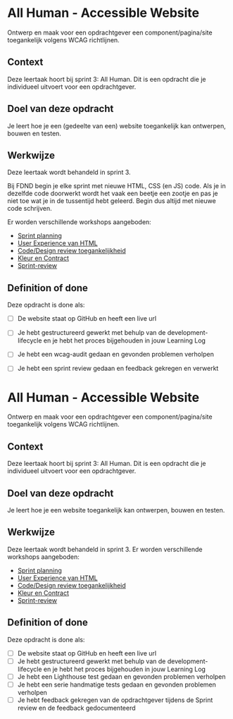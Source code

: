# All Human - Accessible Website
Ontwerp en maak voor een opdrachtgever een component/pagina/site toegankelijk volgens WCAG richtlijnen.


## Context
Deze leertaak hoort bij sprint 3: All Human. 
Dit is een opdracht die je individueel uitvoert voor een opdrachtgever.


## Doel van deze opdracht
Je leert hoe je een (gedeelte van een) website toegankelijk kan ontwerpen, bouwen en testen.


## Werkwijze
Deze leertaak wordt behandeld in sprint 3. 

Bij FDND begin je elke sprint met nieuwe HTML, CSS (en JS) code. Als je in dezelfde code doorwerkt wordt het vaak een beetje een zootje en pas je niet toe wat je in de tussentijd hebt geleerd. Begin dus altijd met nieuwe code schrijven.

Er worden verschillende workshops aangeboden:

- [Sprint planning](sprint-planning.md)
- [User Experience van HTML](user-experience-van-html.md)
- [Code/Design review toegankelijkheid](code-design-review-toegankelijkheid.md)
- [Kleur en Contract](kleur-contrast.md)
- [Sprint-review](sprint-review.md)


## Definition of done
Deze opdracht is done als:

- [ ] De website staat op GitHub en heeft een live url
- [ ] Je hebt gestructureerd gewerkt met behulp van de development-lifecycle en je hebt het proces bijgehouden in jouw Learning Log
- [ ] Je hebt een  wcag-audit gedaan en gevonden problemen verholpen
- [ ] Je hebt een sprint review gedaan en feedback gekregen en verwerkt



# All Human - Accessible Website

Ontwerp en maak voor een opdrachtgever een component/pagina/site toegankelijk volgens WCAG richtlijnen.
 
 ## Context

Deze leertaak hoort bij sprint 3: All Human. 
Dit is een opdracht die je individueel uitvoert voor een opdrachtgever.

## Doel van deze opdracht

Je leert hoe je een website toegankelijk kan ontwerpen, bouwen en testen.

## Werkwijze
Deze leertaak wordt behandeld in sprint 3. Er worden verschillende workshops aangeboden:

- [Sprint planning](sprint-planning.md)
- [User Experience van HTML](user-experience-van-html.md)
- [Code/Design review toegankelijkheid](code-design-review-toegenakelijkheid)
- [Kleur en Contract](kleur-contrast.md)
- [Sprint-review](sprint-review.md)

## Definition of done

Deze opdracht is done als:

- [ ] De website staat op GitHub en heeft een live url
- [ ] Je hebt gestructureerd gewerkt met behulp van de development-lifecycle en je hebt het proces bijgehouden in jouw Learning Log
- [ ] Je hebt een Lighthouse test gedaan en gevonden problemen verholpen
- [ ] Je hebt een serie handmatige tests gedaan en gevonden problemen verholpen
- [ ] Je hebt feedback gekregen van de opdrachtgever tijdens de Sprint review en de feedback gedocumenteerd
